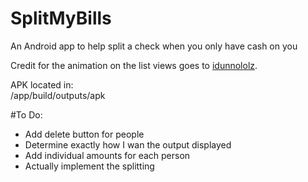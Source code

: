 # SplitMyBills
An Android app to help split a check when you only have cash on you

Credit for the animation on the list views goes to <a href=https://github.com/idunnololz/AnimatedExpandableListView>idunnololz</a>.

APK located in:  
/app/build/outputs/apk

#To Do:
- Add delete button for people
- Determine exactly how I wan the output displayed
- Add individual amounts for each person
- Actually implement the splitting
